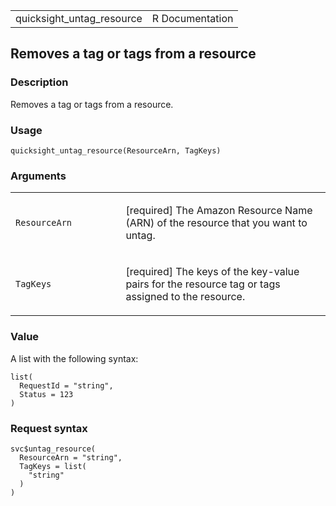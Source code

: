 <table style="width: 100%;">
<tbody>
<tr class="odd">
<td>quicksight_untag_resource</td>
<td style="text-align: right;">R Documentation</td>
</tr>
</tbody>
</table>

## Removes a tag or tags from a resource

### Description

Removes a tag or tags from a resource.

### Usage

    quicksight_untag_resource(ResourceArn, TagKeys)

### Arguments

<table>
<colgroup>
<col style="width: 35%" />
<col style="width: 65%" />
</colgroup>
<tbody>
<tr class="odd">
<td><code
id="quicksight_untag_resource_:_ResourceArn">ResourceArn</code></td>
<td><p>[required] The Amazon Resource Name (ARN) of the resource that
you want to untag.</p></td>
</tr>
<tr class="even">
<td><code id="quicksight_untag_resource_:_TagKeys">TagKeys</code></td>
<td><p>[required] The keys of the key-value pairs for the resource tag
or tags assigned to the resource.</p></td>
</tr>
</tbody>
</table>

### Value

A list with the following syntax:

    list(
      RequestId = "string",
      Status = 123
    )

### Request syntax

    svc$untag_resource(
      ResourceArn = "string",
      TagKeys = list(
        "string"
      )
    )
